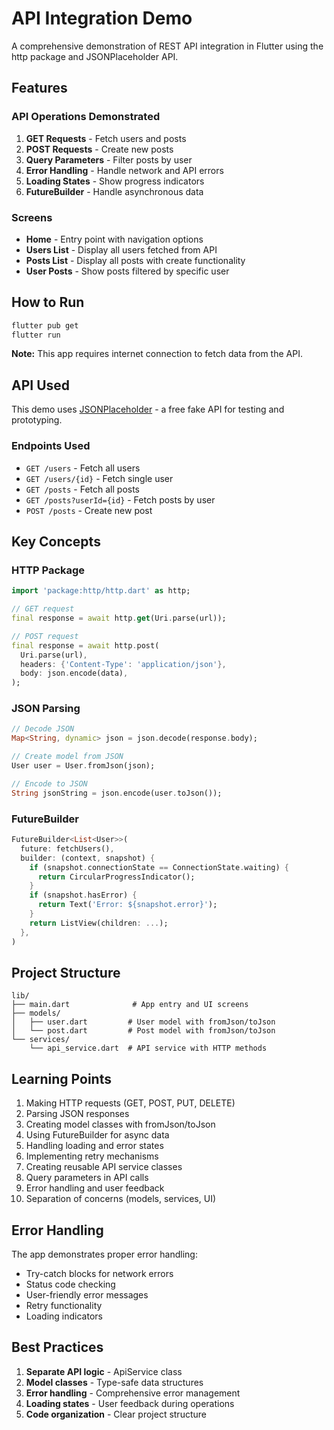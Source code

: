 # API Integration Demo

A comprehensive demonstration of REST API integration in Flutter using the http package and JSONPlaceholder API.

## Features

### API Operations Demonstrated
1. **GET Requests** - Fetch users and posts
2. **POST Requests** - Create new posts
3. **Query Parameters** - Filter posts by user
4. **Error Handling** - Handle network and API errors
5. **Loading States** - Show progress indicators
6. **FutureBuilder** - Handle asynchronous data

### Screens
- **Home** - Entry point with navigation options
- **Users List** - Display all users fetched from API
- **Posts List** - Display all posts with create functionality
- **User Posts** - Show posts filtered by specific user

## How to Run

```bash
flutter pub get
flutter run
```

**Note:** This app requires internet connection to fetch data from the API.

## API Used

This demo uses [JSONPlaceholder](https://jsonplaceholder.typicode.com/) - a free fake API for testing and prototyping.

### Endpoints Used
- `GET /users` - Fetch all users
- `GET /users/{id}` - Fetch single user
- `GET /posts` - Fetch all posts
- `GET /posts?userId={id}` - Fetch posts by user
- `POST /posts` - Create new post

## Key Concepts

### HTTP Package
```dart
import 'package:http/http.dart' as http;

// GET request
final response = await http.get(Uri.parse(url));

// POST request
final response = await http.post(
  Uri.parse(url),
  headers: {'Content-Type': 'application/json'},
  body: json.encode(data),
);
```

### JSON Parsing
```dart
// Decode JSON
Map<String, dynamic> json = json.decode(response.body);

// Create model from JSON
User user = User.fromJson(json);

// Encode to JSON
String jsonString = json.encode(user.toJson());
```

### FutureBuilder
```dart
FutureBuilder<List<User>>(
  future: fetchUsers(),
  builder: (context, snapshot) {
    if (snapshot.connectionState == ConnectionState.waiting) {
      return CircularProgressIndicator();
    }
    if (snapshot.hasError) {
      return Text('Error: ${snapshot.error}');
    }
    return ListView(children: ...);
  },
)
```

## Project Structure

```
lib/
├── main.dart              # App entry and UI screens
├── models/
│   ├── user.dart         # User model with fromJson/toJson
│   └── post.dart         # Post model with fromJson/toJson
└── services/
    └── api_service.dart  # API service with HTTP methods
```

## Learning Points

1. Making HTTP requests (GET, POST, PUT, DELETE)
2. Parsing JSON responses
3. Creating model classes with fromJson/toJson
4. Using FutureBuilder for async data
5. Handling loading and error states
6. Implementing retry mechanisms
7. Creating reusable API service classes
8. Query parameters in API calls
9. Error handling and user feedback
10. Separation of concerns (models, services, UI)

## Error Handling

The app demonstrates proper error handling:
- Try-catch blocks for network errors
- Status code checking
- User-friendly error messages
- Retry functionality
- Loading indicators

## Best Practices

1. **Separate API logic** - ApiService class
2. **Model classes** - Type-safe data structures
3. **Error handling** - Comprehensive error management
4. **Loading states** - User feedback during operations
5. **Code organization** - Clear project structure
